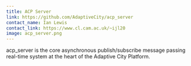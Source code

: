 ```yaml
---
title: ACP Server
link: https://github.com/AdaptiveCity/acp_server
contact_name: Ian Lewis
contact_link: https://www.cl.cam.ac.uk/~ijl20
image: acp_server.png
---
```


acp_server is the core asynchronous publish/subscribe message passing real-time system at the
heart of the Adaptive City Platform.
